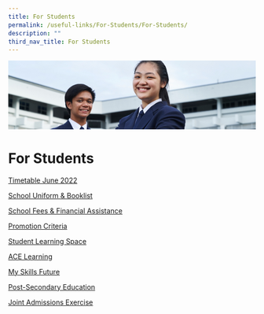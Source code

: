 ```yaml
---
title: For Students
permalink: /useful-links/For-Students/For-Students/
description: ""
third_nav_title: For Students
---
```

![](/images/Useful%20Links.jpg)

For Students
============

[Timetable June 2022](/useful-links/For-Students/Timetable-June-2022/)


[School Uniform & Booklist](/useful-links/For-Students/School-Uniform-and-Booklist/)


[School Fees & Financial Assistance](/useful-links/For-Students/School-Fees-and-Financial-Assistance/)


[Promotion Criteria](/useful-links/For-Students/Promotion-Criteria/)


[Student Learning Space](https://yuyingsec.moe.edu.sg/useful-links/for-students/educational-platforms/student-learning-space)

  
[ACE Learning](https://yuyingsec.moe.edu.sg/useful-links/for-students/educational-platforms/ace-learning)

  
[My Skills Future](https://yuyingsec.moe.edu.sg/useful-links/for-students/education-n-career-guidance/my-skills-future)

  
[Post-Secondary Education](https://yuyingsec.moe.edu.sg/useful-links/for-students/education-n-career-guidance/post-secondary-education)

  
[Joint Admissions Exercise](https://yuyingsec.moe.edu.sg/useful-links/for-students/education-n-career-guidance/joint-admissions-exercise)